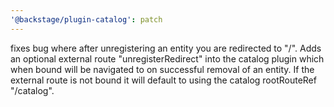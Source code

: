 ```yaml
---
'@backstage/plugin-catalog': patch
---
```


fixes bug where after unregistering an entity you are redirected to "/". Adds an optional external route "unregisterRedirect" into the catalog plugin which when bound will be navigated to on successful removal of an entity. If the external route is not bound it will default to using the catalog rootRouteRef "/catalog".
